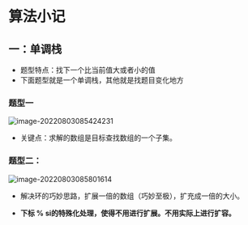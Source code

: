 # 算法小记

## 一：单调栈

+ 题型特点：找下一个比当前值大或者小的值
+ 下面题型就是一个单调栈，其他就是找题目变化地方

### 题型一

![image-20220803085424231](E:\study\算法整理\typera_image\image-20220803085424231.png)

+ 关键点：求解的数组是目标查找数组的一个子集。



### 题型二：

![image-20220803085801614](E:\study\算法整理\typera_image\image-20220803085801614.png)



+ 解决环的巧妙思路，扩展一倍的数组（巧妙至极），扩充成一倍的大小。

+ **下标 % si的特殊化处理，使得不用进行扩展。不用实际上进行扩容。**

  

